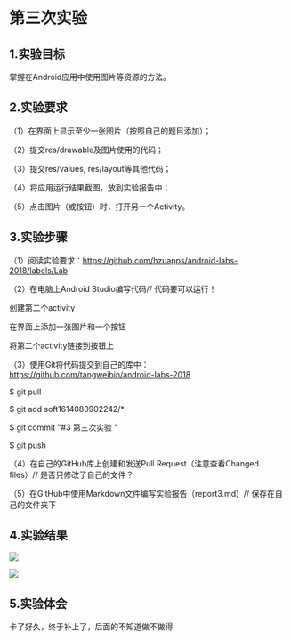 # 第三次实验

## 1.实验目标
 
掌握在Android应用中使用图片等资源的方法。

## 2.实验要求

（1）在界面上显示至少一张图片（按照自己的题目添加）；

（2）提交res/drawable及图片使用的代码；

（3）提交res/values, res/layout等其他代码；

（4）将应用运行结果截图，放到实验报告中；

（5）点击图片（或按钮）时，打开另一个Activity。

## 3.实验步骤

（1）阅读实验要求：https://github.com/hzuapps/android-labs-2018/labels/Lab

（2）在电脑上Android Studio编写代码// 代码要可以运行！

创建第二个activity

在界面上添加一张图片和一个按钮

将第二个activity链接到按钮上

（3）使用Git将代码提交到自己的库中：https://github.com/tangweibin/android-labs-2018

$ git pull

$ git add soft1614080902242/*

$ git commit "#3 第三次实验 "

$ git push

（4）在自己的GitHub库上创建和发送Pull Request（注意查看Changed files）// 是否只修改了自己的文件？

（5）在GitHub中使用Markdown文件编写实验报告（report3.md）// 保存在自己的文件夹下 
 
## 4.实验结果

![](https://github.com/tangweibin/android-labs-2018/blob/master/soft1614080902242/Cache_-5bb0443569f733bb..jpg)
 
![](https://github.com/tangweibin/android-labs-2018/blob/master/soft1614080902242/Cache_46564950988ba5fc..jpg)

## 5.实验体会
 
卡了好久，终于补上了，后面的不知道做不做得
